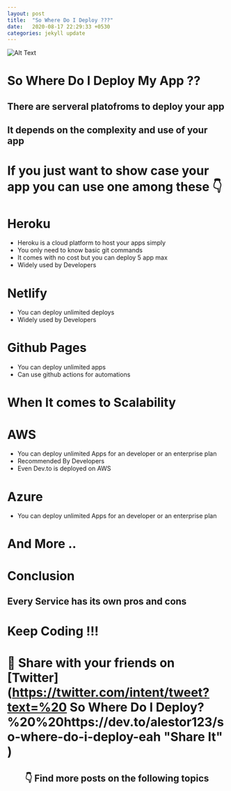 ```yaml
---
layout: post
title:  "So Where Do I Deploy ???"
date:   2020-08-17 22:29:33 +0530
categories: jekyll update
---
```


![Alt Text](https://dev-to-uploads.s3.amazonaws.com/i/idimevz68hzl65lnc38w.jpg)

# So Where Do I Deploy My App ??

## There are serveral platofroms to deploy your app 
## It depends on the complexity and use of your app 

# If you just want to show case your app you can use one among these 👇

# Heroku 

- Heroku is a cloud platform to host your apps simply 
- You only need to know basic git commands 
- It comes with no cost but you can deploy 5 app max
- Widely used by Developers
 
# Netlify 
- You can deploy unlimited deploys
- Widely used by Developers

# Github Pages 
- You can deploy unlimited apps
- Can use github actions for automations

# When It comes to Scalability

# AWS 
- You can deploy unlimited Apps for an developer or an enterprise plan
- Recommended By Developers
- Even Dev.to is deployed on AWS
# Azure 
- You can deploy unlimited Apps for an developer or an enterprise plan

# And More .. 

# Conclusion

## Every Service has its own pros and cons 

# Keep Coding !!!

# 🙏  Share with your friends on  [Twitter](https://twitter.com/intent/tweet?text=%20 So Where Do I Deploy?%20%20https://dev.to/alestor123/so-where-do-i-deploy-eah "Share It" )
 

 
<h2 align=center> 👇  Find more posts on the following topics </h2>